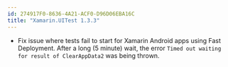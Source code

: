 ```yaml
---
id: 274917F0-8636-4A21-ACF0-D96D06EBA16C
title: "Xamarin.UITest 1.3.3"
---
```


* Fix issue where tests fail to start for Xamarin Android apps using Fast Deployment. After a long (5 minute) wait, the error `Timed out waiting for result of ClearAppData2` was being thrown.

